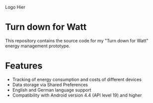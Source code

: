 Logo Hier
# Turn down for Watt

This repository contains the source code for my "Turn down for Watt" energy management prototype.

# Features
  - Tracking of energy consumption and costs of different devices
  - Data storage via Shared Preferences
  - English and German language support
  - Compatibility with Android version 4.4 (API level 19) and higher
